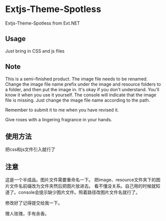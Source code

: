 # Extjs-Theme-Spotless
Extjs-Theme-Spotless from Ext.NET

## Usage

Just bring in CSS and js files

## Note

This is a semi-finished product. The image file needs to be renamed.
Change the image file name prefix under the image and resource folders to a folder, and then put the image in.
It's okay if you don't understand. You'll know it when you use it yourself. The console will indicate that the image file is missing. Just change the image file name according to the path.

Remember to submit it to me when you have revised it.

Give roses with a lingering fragrance in your hands.



## 使用方法

把css和js文件引入就行了



## 注意

这是一个半成品。图片文件需要重命名一下。
把image、resource文件夹下的图片文件名前缀改为文件夹然后把图片放进去。
看不懂没关系。自己用的时候就知道了。console会提示缺少图片文件。照着路径改图片文件名就行了。

修改好了记得提交给我一下。

赠人玫瑰，手有余香。







